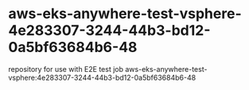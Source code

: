 # aws-eks-anywhere-test-vsphere-4e283307-3244-44b3-bd12-0a5bf63684b6-48
repository for use with E2E test job aws-eks-anywhere-test-vsphere:4e283307-3244-44b3-bd12-0a5bf63684b6-48
